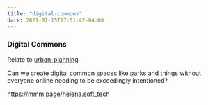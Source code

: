 ```yaml
---
title: "digital-commons"
date: 2021-07-15T17:51:42-04:00
---
```



### Digital Commons
Relate to [urban-planning](/thoughts/urban-planning)

Can we create digital common spaces like parks and things without everyone online needing to be exceedingly intentioned?

https://mmm.page/helena.soft_tech